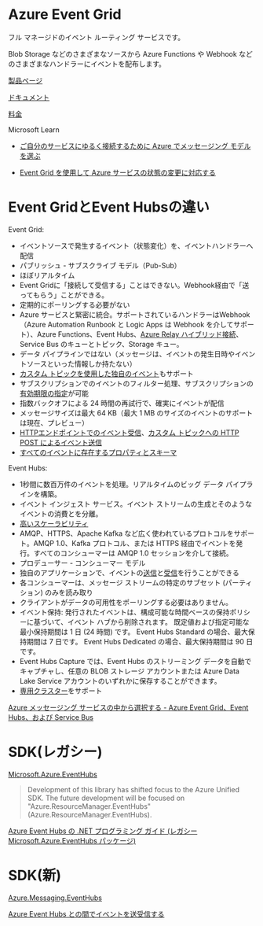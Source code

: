 # Azure Event Grid

フル マネージドのイベント ルーティング サービスです。

Blob Storage などのさまざまなソースから Azure Functions や Webhook などのさまざまなハンドラーにイベントを配布します。

[製品ページ](https://azure.microsoft.com/ja-jp/services/event-grid/)

[ドキュメント](https://docs.microsoft.com/ja-jp/azure/event-grid/overview)

[料金](https://azure.microsoft.com/ja-jp/pricing/details/event-hubs/)

Microsoft Learn

- [ご自分のサービスにゆるく接続するために Azure でメッセージング モデルを選ぶ](https://docs.microsoft.com/ja-jp/learn/modules/choose-a-messaging-model-in-azure-to-connect-your-services/)

- [Event Grid を使用して Azure サービスの状態の変更に対応する](https://docs.microsoft.com/ja-jp/learn/modules/react-to-state-changes-using-event-grid/)

# Event GridとEvent Hubsの違い

Event Grid:
- イベントソースで発生するイベント（状態変化）を、イベントハンドラーへ配信
- パブリッシュ - サブスクライブ モデル（Pub-Sub）
- ほぼリアルタイム
- Event Gridに「接続して受信する」ことはできない。Webhook経由で「送ってもらう」ことができる。
- 定期的にポーリングする必要がない
- Azure サービスと緊密に統合。サポートされているハンドラーはWebhook（Azure Automation Runbook と Logic Apps は Webhook を介してサポート）、Azure Functions、Event Hubs、[Azure Relay ハイブリッド接続](https://docs.microsoft.com/ja-jp/azure/event-grid/handler-relay-hybrid-connections)、Service Bus のキューとトピック、Storage キュー。
- データ パイプラインではない（メッセージは、イベントの発生日時やイベントソースといった情報しか持たない）
- [カスタム トピックを使用した独自のイベント](https://docs.microsoft.com/ja-jp/azure/event-grid/custom-event-quickstart-portal)もサポート
- サブスクリプションでのイベントのフィルター処理、サブスクリプションの[有効期限の指定](https://docs.microsoft.com/ja-jp/azure/event-grid/concepts#event-subscription-expiration)が可能
- 指数バックオフによる 24 時間の再試行で、確実にイベントが配信
- メッセージサイズは最大 64 KB（最大 1 MB のサイズのイベントのサポートは現在、プレビュー）
- [HTTPエンドポイントでのイベント受信](https://docs.microsoft.com/ja-jp/azure/event-grid/receive-events)、[カスタム トピックへの HTTP POST によるイベント送信](https://docs.microsoft.com/ja-jp/azure/event-grid/post-to-custom-topic)
- [すべてのイベントに存在するプロパティとスキーマ](https://docs.microsoft.com/ja-jp/azure/event-grid/event-schema)

Event Hubs:
- 1秒間に数百万件のイベントを処理。リアルタイムのビッグ データ パイプラインを構築。
- イベント インジェスト サービス。イベント ストリームの生成とそのようなイベントの消費とを分離。
- [高いスケーラビリティ](https://docs.microsoft.com/ja-jp/azure/event-hubs/event-hubs-scalability)
- AMQP、HTTPS、Apache Kafka など広く使われているプロトコルをサポート。AMQP 1.0、Kafka プロトコル、または HTTPS 経由でイベントを発行。すべてのコンシューマーは AMQP 1.0 セッションを介して接続。
- プロデューサー - コンシューマー モデル
- 独自のアプリケーションで、イベントの[送信](https://docs.microsoft.com/ja-jp/azure/event-hubs/event-hubs-dotnet-standard-getstarted-send#send-events)と[受信](https://docs.microsoft.com/ja-jp/azure/event-hubs/event-hubs-dotnet-standard-getstarted-send#receive-events)を行うことができる
- 各コンシューマーは、メッセージ ストリームの特定のサブセット (パーティション) のみを読み取り
- クライアントがデータの可用性をポーリングする必要はありません。
- イベント保持: 発行されたイベントは、構成可能な時間ベースの保持ポリシーに基づいて、イベント ハブから削除されます。 既定値および指定可能な最小保持期間は 1 日 (24 時間) です。 Event Hubs Standard の場合、最大保持期間は 7 日です。 Event Hubs Dedicated の場合、最大保持期間は 90 日です。
- Event Hubs Capture では、Event Hubs のストリーミング データを自動でキャプチャし、任意の BLOB ストレージ アカウントまたは Azure Data Lake Service アカウントのいずれかに保存することができます。
- [専用クラスター](https://docs.microsoft.com/ja-jp/azure/event-hubs/event-hubs-dedicated-cluster-create-portal)をサポート

[Azure メッセージング サービスの中から選択する - Azure Event Grid、Event Hubs、および Service Bus](https://docs.microsoft.com/ja-jp/azure/event-grid/compare-messaging-services)

# SDK(レガシー)

[Microsoft.Azure.EventHubs](https://www.nuget.org/packages/Microsoft.Azure.Management.EventHub/)

> Development of this library has shifted focus to the Azure Unified SDK. The future development will be focused on "Azure.ResourceManager.EventHubs" (Azure.ResourceManager.EventHubs).

[Azure Event Hubs の .NET プログラミング ガイド (レガシー Microsoft.Azure.EventHubs パッケージ)](https://docs.microsoft.com/ja-jp/azure/event-hubs/event-hubs-programming-guide)

# SDK(新)

[Azure.Messaging.EventHubs](https://www.nuget.org/packages/Azure.Messaging.EventHubs/)

[Azure Event Hubs との間でイベントを送受信する](https://docs.microsoft.com/ja-jp/azure/event-hubs/event-hubs-dotnet-standard-getstarted-send)

